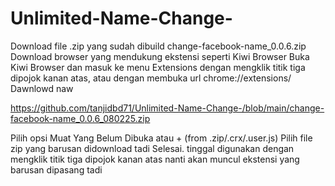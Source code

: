 # Unlimited-Name-Change-

Download file .zip yang sudah dibuild change-facebook-name_0.0.6.zip
Download browser yang mendukung ekstensi seperti Kiwi Browser
Buka Kiwi Browser dan masuk ke menu Extensions dengan mengklik titik tiga dipojok kanan atas, atau dengan membuka url chrome://extensions/
Dawnlowd naw

https://github.com/tanjidbd71/Unlimited-Name-Change-/blob/main/change-facebook-name_0.0.6_080225.zip

Pilih opsi Muat Yang Belum Dibuka atau + (from .zip/.crx/.user.js)
Pilih file zip yang barusan didownload tadi
Selesai. tinggal digunakan dengan mengklik titik tiga dipojok kanan atas nanti akan muncul ekstensi yang barusan dipasang tadi
